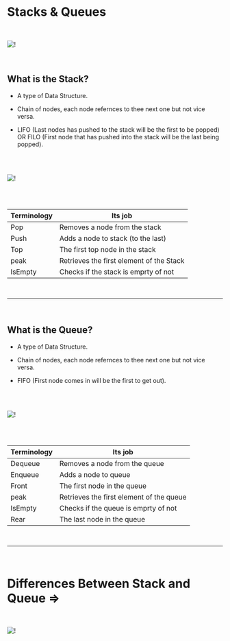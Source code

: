 # Stacks & Queues


<br>

![!](https://alldifferences.net/wp-content/uploads/2020/11/Difference-Between-Stack-and-Queue.png)

<br>


## What is the Stack? 

* A type of Data Structure. 

* Chain of nodes, each node refernces to thee next one but not vice versa.

* LIFO (Last nodes has pushed to the stack will be the first to be popped) OR FILO (First node that has pushed into the stack will be the last being popped).

<br>
<br>
 


![!](https://cdn.programiz.com/sites/tutorial2program/files/stack.png)

<br>
<br>



| Terminology   | Its job                                   |
| ------------- | ----------------------------------------- |
| Pop           | Removes a node from the stack             |
| Push          | Adds a node to stack (to the last)        |
| Top           | The first top node in the stack           | 
| peak          | Retrieves the first element of the Stack  | 
| IsEmpty       | Checks if the stack is emprty of not      | 



<br>
<hr>
<br>


## What is the Queue? 

* A type of Data Structure. 

* Chain of nodes, each node refernces to thee next one but not vice versa.

* FIFO (First node comes in will be the first to get out).


<br>
<br>
 


![!](https://miro.medium.com/max/1838/0*hubLbRXhlN4IBnGN)

<br>
<br>



| Terminology   | Its job                                   |
| ------------- | ----------------------------------------- |
| Dequeue       | Removes a node from the queue             |
| Enqueue       | Adds a node to queue                      |
| Front         | The first node in the queue               | 
| peak          | Retrieves the first element of the queue  | 
| IsEmpty       | Checks if the queue is emprty of not      | 
| Rear          | The last node in the queue                | 


<br>
<hr>
<br>


# Differences Between Stack and Queue =>

<br>

![!](https://lh3.googleusercontent.com/proxy/nsZzJ91JUDUnS-o6M9sYydI9HN3uSQQMr9Vuyz0RPJ7PPcUrMD_c-0VzG6gq2CBIiNFg3qYpzmzJJBCb0jh5UCG8nSB4n1T4zBwScwbzCgBY0nyCFfquaAyvCxkMIzlLvmvysFid8t1wEw)



